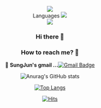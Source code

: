 <div align="center">
<img src="https://capsule-render.vercel.app/api?type=waving&color=black&height=150&section=header&text=JangSungJun&fontSize=80" />

<div align="center">
Languages

<img src="https://img.shields.io/badge/아이콘내용-바탕색?style=flat&logo=로고이름&logoColor=white"/>


<div align="center">
	<img src="https://img.shields.io/badge/Java-007396?style=flat&logo=Java&logoColor=white" />
</div>

### Hi there 👋     

### How to reach me? 🤔
📮  **SungJun's gmail ...**[![Gmail Badge](https://img.shields.io/badge/Gmail-d14836?style=flat-square&logo=Gmail&logoColor=white&link=mailto:sk48721432@gmail.com)](mailto:sk48721432@gmail.com)

![Anurag's GitHub stats](https://github-readme-stats.vercel.app/api?username=wkdtjdwns&&show_icons=true&theme=radical)

[![Top Langs](https://github-readme-stats.vercel.app/api/top-langs/?username=wkdtjdwns&langs_count=8)](https://github.com/wkdtjdwns/github-readme-stats)

[![Hits](https://hits.seeyoufarm.com/api/count/incr/badge.svg?url=https%3A%2F%2Fgithub.com%2Fgjbae1212%2Fhit-counter&count_bg=%2382C83D&title_bg=%23555555&icon=&icon_color=%238A8A8A&title=hits&edge_flat=false)](https://hits.seeyoufarm.com)
</div>

<!--
**wkdtjdwns/wkdtjdwns** is a ✨ _special_ ✨ repository because its `README.md` (this file) appears on your GitHub profile.

Here are some ideas to get you started:

- 🔭 I’m currently working on ...
- 🌱 I’m currently learning ...
- 👯 I’m looking to collaborate on ...
- 🤔 I’m looking for help with ...
- 💬 Ask me about ...
- 📫 How to reach me: ...
- 😄 Pronouns: ...
- ⚡ Fun fact: ...
-->
